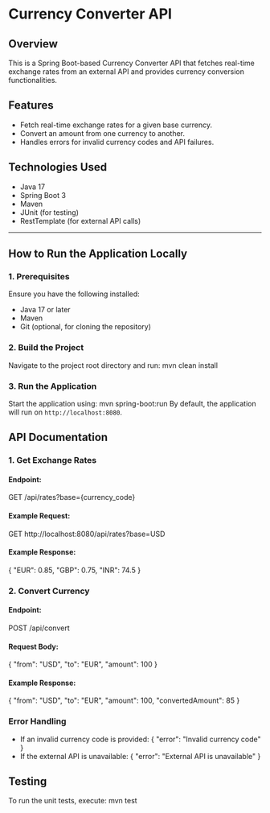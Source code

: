 # Currency Converter API

## Overview
This is a Spring Boot-based Currency Converter API that fetches real-time exchange rates from an external API and provides currency conversion functionalities.

## Features
- Fetch real-time exchange rates for a given base currency.
- Convert an amount from one currency to another.
- Handles errors for invalid currency codes and API failures.

## Technologies Used
- Java 17
- Spring Boot 3
- Maven
- JUnit (for testing)
- RestTemplate (for external API calls)

---

## How to Run the Application Locally

### 1. Prerequisites
Ensure you have the following installed:
- Java 17 or later
- Maven
- Git (optional, for cloning the repository)


### 2. Build the Project
Navigate to the project root directory and run:
mvn clean install

### 3. Run the Application
Start the application using:
mvn spring-boot:run
By default, the application will run on `http://localhost:8080`.


## API Documentation

### 1. Get Exchange Rates
#### Endpoint:
GET /api/rates?base={currency_code}
#### Example Request:
GET http://localhost:8080/api/rates?base=USD
#### Example Response:
{
    "EUR": 0.85,
    "GBP": 0.75,
    "INR": 74.5
}

### 2. Convert Currency
#### Endpoint:
POST /api/convert
#### Request Body:
{
    "from": "USD",
    "to": "EUR",
    "amount": 100
}

#### Example Response:
{
    "from": "USD",
    "to": "EUR",
    "amount": 100,
    "convertedAmount": 85
}

### Error Handling
- If an invalid currency code is provided:
{
    "error": "Invalid currency code"
}
- If the external API is unavailable:
{
    "error": "External API is unavailable"
}


## Testing
To run the unit tests, execute:
mvn test



